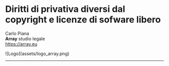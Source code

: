 #  Diritti di privativa diversi dal copyright e licenze di sofware libero
 
Carlo Piana  
<span class="fa-red">**Array**</span> studio legale  
https://array.eu

<div class="borderless">
![Logo](assets/logo_array.png)
</div>

---
